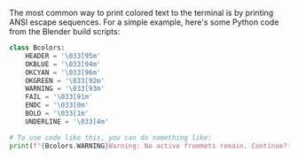 The most common way to print colored text to the terminal
is by printing ANSI escape sequences.
For a simple example,
here's some Python code from the Blender build scripts:

~~~~python
class Bcolors:
    HEADER = '\033[95m'
    OKBLUE = '\033[94m'
    OKCYAN = '\033[96m'
    OKGREEN = '\033[92m'
    WARNING = '\033[93m'
    FAIL = '\033[91m'
    ENDC = '\033[0m'
    BOLD = '\033[1m'
    UNDERLINE = '\033[4m'

# To use code like this, you can do something like:
print(f"{Bcolors.WARNING}Warning: No active frommets remain. Continue?{Bcolors.ENDC}")
~~~~





